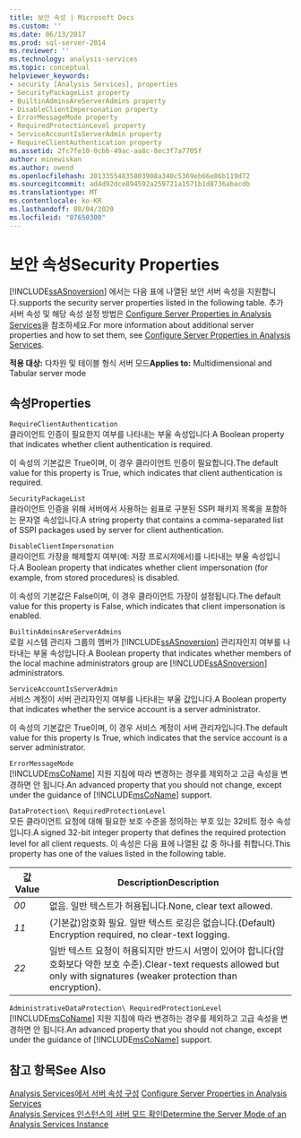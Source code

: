 ```yaml
---
title: 보안 속성 | Microsoft Docs
ms.custom: ''
ms.date: 06/13/2017
ms.prod: sql-server-2014
ms.reviewer: ''
ms.technology: analysis-services
ms.topic: conceptual
helpviewer_keywords:
- security [Analysis Services], properties
- SecurityPackageList property
- BuiltinAdminsAreServerAdmins property
- DisableClientImpersonation property
- ErrorMessageMode property
- RequiredProtectionLevel property
- ServiceAccountIsServerAdmin property
- RequireClientAuthentication property
ms.assetid: 2fc7fe10-0cbb-49ac-aa8c-8ec3f7a7705f
author: minewiskan
ms.author: owend
ms.openlocfilehash: 20133554835803908a340c5369eb66e86b119d72
ms.sourcegitcommit: ad4d92dce894592a259721a1571b1d8736abacdb
ms.translationtype: MT
ms.contentlocale: ko-KR
ms.lasthandoff: 08/04/2020
ms.locfileid: "87650300"
---
```

# <a name="security-properties"></a><span data-ttu-id="31708-102">보안 속성</span><span class="sxs-lookup"><span data-stu-id="31708-102">Security Properties</span></span>
  [!INCLUDE[ssASnoversion](../../includes/ssasnoversion-md.md)] <span data-ttu-id="31708-103">에서는 다음 표에 나열된 보안 서버 속성을 지원합니다.</span><span class="sxs-lookup"><span data-stu-id="31708-103">supports the security server properties listed in the following table.</span></span> <span data-ttu-id="31708-104">추가 서버 속성 및 해당 속성 설정 방법은 [Configure Server Properties in Analysis Services](server-properties-in-analysis-services.md)을 참조하세요.</span><span class="sxs-lookup"><span data-stu-id="31708-104">For more information about additional server properties and how to set them, see [Configure Server Properties in Analysis Services](server-properties-in-analysis-services.md).</span></span>  
  
 <span data-ttu-id="31708-105">**적용 대상:** 다차원 및 테이블 형식 서버 모드</span><span class="sxs-lookup"><span data-stu-id="31708-105">**Applies to:** Multidimensional and Tabular server mode</span></span>  
  
## <a name="properties"></a><span data-ttu-id="31708-106">속성</span><span class="sxs-lookup"><span data-stu-id="31708-106">Properties</span></span>  
 `RequireClientAuthentication`  
 <span data-ttu-id="31708-107">클라이언트 인증이 필요한지 여부를 나타내는 부울 속성입니다.</span><span class="sxs-lookup"><span data-stu-id="31708-107">A Boolean property that indicates whether client authentication is required.</span></span>  
  
 <span data-ttu-id="31708-108">이 속성의 기본값은 True이며, 이 경우 클라이언트 인증이 필요합니다.</span><span class="sxs-lookup"><span data-stu-id="31708-108">The default value for this property is True, which indicates that client authentication is required.</span></span>  
  
 `SecurityPackageList`  
 <span data-ttu-id="31708-109">클라이언트 인증을 위해 서버에서 사용하는 쉼표로 구분된 SSPI 패키지 목록을 포함하는 문자열 속성입니다.</span><span class="sxs-lookup"><span data-stu-id="31708-109">A string property that contains a comma-separated list of SSPI packages used by server for client authentication.</span></span>  
  
 `DisableClientImpersonation`  
 <span data-ttu-id="31708-110">클라이언트 가장을 해제할지 여부(예: 저장 프로시저에서)를 나타내는 부울 속성입니다.</span><span class="sxs-lookup"><span data-stu-id="31708-110">A Boolean property that indicates whether client impersonation (for example, from stored procedures) is disabled.</span></span>  
  
 <span data-ttu-id="31708-111">이 속성의 기본값은 False이며, 이 경우 클라이언트 가장이 설정됩니다.</span><span class="sxs-lookup"><span data-stu-id="31708-111">The default value for this property is False, which indicates that client impersonation is enabled.</span></span>  
  
 `BuiltinAdminsAreServerAdmins`  
 <span data-ttu-id="31708-112">로컬 시스템 관리자 그룹의 멤버가 [!INCLUDE[ssASnoversion](../../includes/ssasnoversion-md.md)] 관리자인지 여부를 나타내는 부울 속성입니다.</span><span class="sxs-lookup"><span data-stu-id="31708-112">A Boolean property that indicates whether members of the local machine administrators group are [!INCLUDE[ssASnoversion](../../includes/ssasnoversion-md.md)] administrators.</span></span>  
  
 `ServiceAccountIsServerAdmin`  
 <span data-ttu-id="31708-113">서비스 계정이 서버 관리자인지 여부를 나타내는 부울 값입니다.</span><span class="sxs-lookup"><span data-stu-id="31708-113">A Boolean property that indicates whether the service account is a server administrator.</span></span>  
  
 <span data-ttu-id="31708-114">이 속성의 기본값은 True이며, 이 경우 서비스 계정이 서버 관리자입니다.</span><span class="sxs-lookup"><span data-stu-id="31708-114">The default value for this property is True, which indicates that the service account is a server administrator.</span></span>  
  
 `ErrorMessageMode`  
 <span data-ttu-id="31708-115">[!INCLUDE[msCoName](../../includes/msconame-md.md)] 지원 지침에 따라 변경하는 경우를 제외하고 고급 속성을 변경하면 안 됩니다.</span><span class="sxs-lookup"><span data-stu-id="31708-115">An advanced property that you should not change, except under the guidance of [!INCLUDE[msCoName](../../includes/msconame-md.md)] support.</span></span>  
  
 `DataProtection\ RequiredProtectionLevel`  
 <span data-ttu-id="31708-116">모든 클라이언트 요청에 대해 필요한 보호 수준을 정의하는 부호 있는 32비트 정수 속성입니다.</span><span class="sxs-lookup"><span data-stu-id="31708-116">A signed 32-bit integer property that defines the required protection level for all client requests.</span></span> <span data-ttu-id="31708-117">이 속성은 다음 표에 나열된 값 중 하나를 취합니다.</span><span class="sxs-lookup"><span data-stu-id="31708-117">This property has one of the values listed in the following table.</span></span>  
  
|<span data-ttu-id="31708-118">값</span><span class="sxs-lookup"><span data-stu-id="31708-118">Value</span></span>|<span data-ttu-id="31708-119">Description</span><span class="sxs-lookup"><span data-stu-id="31708-119">Description</span></span>|  
|-----------|-----------------|  
|<span data-ttu-id="31708-120">*0*</span><span class="sxs-lookup"><span data-stu-id="31708-120">*0*</span></span>|<span data-ttu-id="31708-121">없음. 일반 텍스트가 허용됩니다.</span><span class="sxs-lookup"><span data-stu-id="31708-121">None, clear text allowed.</span></span>|  
|<span data-ttu-id="31708-122">*1*</span><span class="sxs-lookup"><span data-stu-id="31708-122">*1*</span></span>|<span data-ttu-id="31708-123">(기본값)암호화 필요. 일반 텍스트 로깅은 없습니다.</span><span class="sxs-lookup"><span data-stu-id="31708-123">(Default) Encryption required, no clear-text logging.</span></span>|  
|<span data-ttu-id="31708-124">*2*</span><span class="sxs-lookup"><span data-stu-id="31708-124">*2*</span></span>|<span data-ttu-id="31708-125">일반 텍스트 요청이 허용되지만 반드시 서명이 있어야 합니다(암호화보다 약한 보호 수준).</span><span class="sxs-lookup"><span data-stu-id="31708-125">Clear-text requests allowed but only with signatures (weaker protection than encryption).</span></span>|  
  
 `AdministrativeDataProtection\ RequiredProtectionLevel`  
 <span data-ttu-id="31708-126">[!INCLUDE[msCoName](../../includes/msconame-md.md)] 지원 지침에 따라 변경하는 경우를 제외하고 고급 속성을 변경하면 안 됩니다.</span><span class="sxs-lookup"><span data-stu-id="31708-126">An advanced property that you should not change, except under the guidance of [!INCLUDE[msCoName](../../includes/msconame-md.md)] support.</span></span>  
  
## <a name="see-also"></a><span data-ttu-id="31708-127">참고 항목</span><span class="sxs-lookup"><span data-stu-id="31708-127">See Also</span></span>  
 <span data-ttu-id="31708-128">[Analysis Services에서 서버 속성 구성](server-properties-in-analysis-services.md) </span><span class="sxs-lookup"><span data-stu-id="31708-128">[Configure Server Properties in Analysis Services](server-properties-in-analysis-services.md) </span></span>  
 [<span data-ttu-id="31708-129">Analysis Services 인스턴스의 서버 모드 확인</span><span class="sxs-lookup"><span data-stu-id="31708-129">Determine the Server Mode of an Analysis Services Instance</span></span>](../instances/determine-the-server-mode-of-an-analysis-services-instance.md)  
  
  
